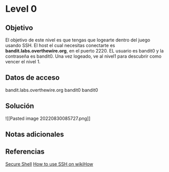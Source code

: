 # Level 0
## Objetivo
El objetivo de este nivel es que tengas que logearte dentro del juego usando SSH. El host el cual necesitas conectarte es **bandit.labs.overthewire.org**, en el puerto 2220. EL usuario es bandit0 y la contraseña es bandit0. Una vez logeado, ve al nivel1 para descubrir como vencer el nivel 1.

## Datos de acceso
bandit.labs.overthewire.org
bandit0
bandit0

## Solución
![[Pasted image 20220830085727.png]]
## Notas adicionales

## Referencias
[Secure Shell](https://en.wikipedia.org/wiki/Secure_Shell)
[How to use SSH on wikiHow](https://www.wikihow.com/Use-SSH)
